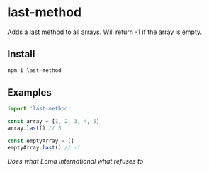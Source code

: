 # last-method

Adds a last method to all arrays. Will return -1 if the array is empty.

## Install
```javascript
npm i last-method
```

## Examples
```javascript
import 'last-method'

const array = [1, 2, 3, 4, 5]
array.last() // 5

const emptyArray = []
emptyArray.last() // -1
```

*Does what Ecma International what refuses to*
